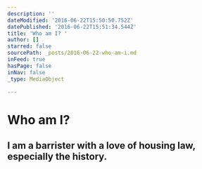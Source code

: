 ```yaml
---
description: ''
dateModified: '2016-06-22T15:50:50.752Z'
datePublished: '2016-06-22T15:51:34.544Z'
title: 'Who am I? '
author: []
starred: false
sourcePath: _posts/2016-06-22-who-am-i.md
inFeed: true
hasPage: false
inNav: false
_type: MediaObject

---
```

# Who am I? 

## I am a barrister with a love of housing law, especially the history.